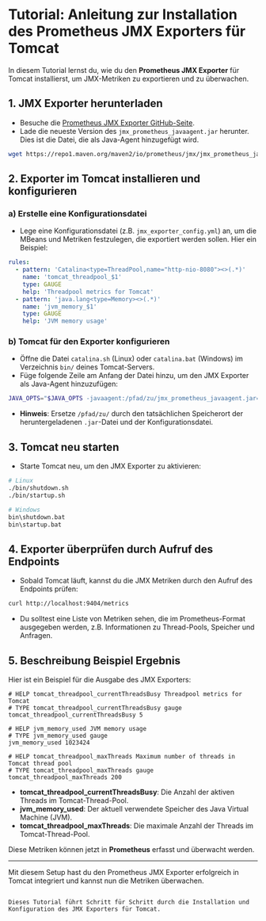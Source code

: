 # Tutorial: Anleitung zur Installation des Prometheus JMX Exporters für Tomcat

In diesem Tutorial lernst du, wie du den **Prometheus JMX Exporter** für Tomcat installierst, um JMX-Metriken zu exportieren und zu überwachen.

## 1. JMX Exporter herunterladen

- Besuche die [Prometheus JMX Exporter GitHub-Seite](https://github.com/prometheus/jmx_exporter).
- Lade die neueste Version des `jmx_prometheus_javaagent.jar` herunter. Dies ist die Datei, die als Java-Agent hinzugefügt wird.

```bash
wget https://repo1.maven.org/maven2/io/prometheus/jmx/jmx_prometheus_javaagent/0.16.1/jmx_prometheus_javaagent-0.16.1.jar
```

## 2. Exporter im Tomcat installieren und konfigurieren

### a) Erstelle eine Konfigurationsdatei

- Lege eine Konfigurationsdatei (z.B. `jmx_exporter_config.yml`) an, um die MBeans und Metriken festzulegen, die exportiert werden sollen. Hier ein Beispiel:

```yaml
rules:
  - pattern: 'Catalina<type=ThreadPool,name="http-nio-8080"><>(.*)'
    name: 'tomcat_threadpool_$1'
    type: GAUGE
    help: 'Threadpool metrics for Tomcat'
  - pattern: 'java.lang<type=Memory><>(.*)'
    name: 'jvm_memory_$1'
    type: GAUGE
    help: 'JVM memory usage'
```

### b) Tomcat für den Exporter konfigurieren

- Öffne die Datei `catalina.sh` (Linux) oder `catalina.bat` (Windows) im Verzeichnis `bin/` deines Tomcat-Servers.
- Füge folgende Zeile am Anfang der Datei hinzu, um den JMX Exporter als Java-Agent hinzuzufügen:

```bash
JAVA_OPTS="$JAVA_OPTS -javaagent:/pfad/zu/jmx_prometheus_javaagent.jar=9404:/pfad/zu/jmx_exporter_config.yml"
```

- **Hinweis**: Ersetze `/pfad/zu/` durch den tatsächlichen Speicherort der heruntergeladenen `.jar`-Datei und der Konfigurationsdatei.

## 3. Tomcat neu starten

- Starte Tomcat neu, um den JMX Exporter zu aktivieren:

```bash
# Linux
./bin/shutdown.sh
./bin/startup.sh

# Windows
bin\shutdown.bat
bin\startup.bat
```

## 4. Exporter überprüfen durch Aufruf des Endpoints

- Sobald Tomcat läuft, kannst du die JMX Metriken durch den Aufruf des Endpoints prüfen:

```bash
curl http://localhost:9404/metrics
```

- Du solltest eine Liste von Metriken sehen, die im Prometheus-Format ausgegeben werden, z.B. Informationen zu Thread-Pools, Speicher und Anfragen.

## 5. Beschreibung Beispiel Ergebnis

Hier ist ein Beispiel für die Ausgabe des JMX Exporters:

```plaintext
# HELP tomcat_threadpool_currentThreadsBusy Threadpool metrics for Tomcat
# TYPE tomcat_threadpool_currentThreadsBusy gauge
tomcat_threadpool_currentThreadsBusy 5

# HELP jvm_memory_used JVM memory usage
# TYPE jvm_memory_used gauge
jvm_memory_used 1023424

# HELP tomcat_threadpool_maxThreads Maximum number of threads in Tomcat thread pool
# TYPE tomcat_threadpool_maxThreads gauge
tomcat_threadpool_maxThreads 200
```

- **tomcat_threadpool_currentThreadsBusy**: Die Anzahl der aktiven Threads im Tomcat-Thread-Pool.
- **jvm_memory_used**: Der aktuell verwendete Speicher des Java Virtual Machine (JVM).
- **tomcat_threadpool_maxThreads**: Die maximale Anzahl der Threads im Tomcat-Thread-Pool.

Diese Metriken können jetzt in **Prometheus** erfasst und überwacht werden.

---

Mit diesem Setup hast du den Prometheus JMX Exporter erfolgreich in Tomcat integriert und kannst nun die Metriken überwachen.
```

Dieses Tutorial führt Schritt für Schritt durch die Installation und Konfiguration des JMX Exporters für Tomcat.